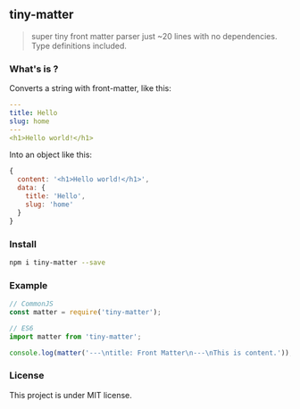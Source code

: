 ## tiny-matter

> super tiny front matter parser just ~20 lines with no dependencies. Type definitions included.

### What's is ?

Converts a string with front-matter, like this:

```yaml
---
title: Hello
slug: home
---
<h1>Hello world!</h1>
```

Into an object like this:

```js
{
  content: '<h1>Hello world!</h1>',
  data: {
    title: 'Hello',
    slug: 'home'
  }
}
```

### Install

```sh
npm i tiny-matter --save
```

### Example

```js
// CommonJS
const matter = require('tiny-matter');

// ES6
import matter from 'tiny-matter';

console.log(matter('---\ntitle: Front Matter\n---\nThis is content.'));
```

### License

This project is under MIT license.
